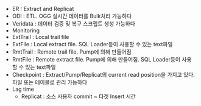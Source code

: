 
* ER : Extract and Replicat
* ODI : ETL. OGG 실시간 데이터를 Bulk처리 가능하다
* Veridata : 데이터 검증 및 복구 스크립트 생성 가능하다
* Monitoring
* ExtTrail : Local trail file
* ExtFile : Local extract file. SQL Loader등이 사용할 수 있는 text파일
* RmtTrail : Remote trail file. Pump에 의해 만들어짐
* RmtFile : Remote extract file. Pump에 의해 만들어짐. SQL Loader등이 사용할 수 있는 text파일
* Checkpoint : Extract/Pump/Replicat의 current read position을 가지고 있다.  파일 또는 테이블로 관리 가능하다
* Lag time 
    * Replicat : 소스 사용자 commit ~ 타겟 Insert 시간